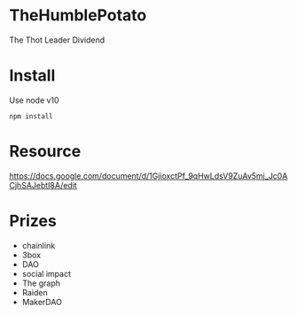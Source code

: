 # TheHumblePotato
The Thot Leader Dividend

# Install

Use node v10

`npm install`

# Resource
https://docs.google.com/document/d/1GjioxctPf_9qHwLdsV9ZuAv5mj_Jc0ACjhSAJebtI8A/edit

# Prizes
- chainlink
- 3box
- DAO
- social impact
- The graph
- Raiden
- MakerDAO
